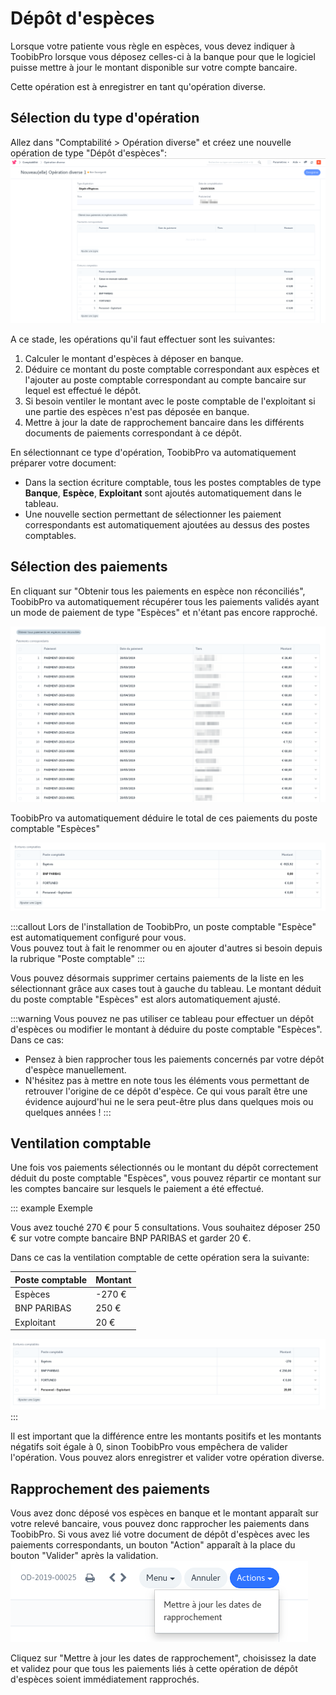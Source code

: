 # Dépôt d'espèces

Lorsque votre patiente vous règle en espèces, vous devez indiquer à ToobibPro lorsque vous déposez celles-ci à la banque pour que le logiciel puisse mettre à jour le montant disponible sur votre compte bancaire.

Cette opération est à enregistrer en tant qu'opération diverse.

## Sélection du type d'opération

Allez dans "Comptabilité > Opération diverse" et créez une nouvelle opération de type "Dépôt d'espèces":
![Opération de dépôt d'espèces](/content/maia/accounting/cash_deposit/cash_deposit_operation.png)

A ce stade, les opérations qu'il faut effectuer sont les suivantes:

1. Calculer le montant d'espèces à déposer en banque.
2. Déduire ce montant du poste comptable correspondant aux espèces et l'ajouter au poste comptable correspondant au compte bancaire sur lequel est effectué le dépôt.
3. Si besoin ventiler le montant avec le poste comptable de l'exploitant si une partie des espèces n'est pas déposée en banque.
4. Mettre à jour la date de rapprochement bancaire dans les différents documents de paiements correspondant à ce dépôt.


En sélectionnant ce type d'opération, ToobibPro va automatiquement préparer votre document:

- Dans la section écriture comptable, tous les postes comptables de type __Banque__, __Espèce__, __Exploitant__ sont ajoutés automatiquement dans le tableau.
- Une nouvelle section permettant de sélectionner les paiement correspondants est automatiquement ajoutées au dessus des postes comptables.


## Sélection des paiements

En cliquant sur "Obtenir tous les paiements en espèce non réconciliés", ToobibPro va automatiquement récupérer tous les paiements validés ayant un mode de paiement de type "Espèces" et n'étant pas encore rapproché.

![Paiements en espèces](/content/maia/accounting/cash_deposit/cash_payments.png)

ToobibPro va automatiquement déduire le total de ces paiements du poste comptable "Espèces"

![Paiements en espèces](/content/maia/accounting/cash_deposit/amount_calculation.png)

:::callout
Lors de l'installation de ToobibPro, un poste comptable "Espèce" est automatiquement configuré pour vous.  
Vous pouvez tout à fait le renommer ou en ajouter d'autres si besoin depuis la rubrique "Poste comptable"
:::

Vous pouvez désormais supprimer certains paiements de la liste en les sélectionnant grâce aux cases tout à gauche du tableau.
Le montant déduit du poste comptable "Espèces" est alors automatiquement ajusté.

:::warning
Vous pouvez ne pas utiliser ce tableau pour effectuer un dépôt d'espèces ou modifier le montant à déduire du poste comptable "Espèces".
Dans ce cas:
- Pensez à bien rapprocher tous les paiements concernés par votre dépôt d'espèce manuellement.
- N'hésitez pas à mettre en note tous les éléments vous permettant de retrouver l'origine de ce dépôt d'espèce. Ce qui vous paraît être une évidence aujourd'hui ne le sera peut-être plus dans quelques mois ou quelques années !
:::

## Ventilation comptable

Une fois vos paiements sélectionnés ou le montant du dépôt correctement déduit du poste comptable "Espèces", vous pouvez répartir ce montant sur les comptes bancaire sur lesquels le paiement a été effectué.

::: example Exemple

Vous avez touché 270 € pour 5 consultations.
Vous souhaitez déposer 250 € sur votre compte bancaire BNP PARIBAS et garder 20 €.

Dans ce cas la ventilation comptable de cette opération sera la suivante:

|Poste comptable|Montant|
|---------------|-------|
|Espèces        |-270 € |
|BNP PARIBAS    |250 €  |
|Exploitant     |20  €  |

![Ventilation comptable](/content/maia/accounting/cash_deposit/cash_deposit_accounting_split.png)
:::

Il est important que la différence entre les montants positifs et les montants négatifs soit égale à 0, sinon ToobibPro vous empêchera de valider l'opération.
Vous pouvez alors enregistrer et valider votre opération diverse.

## Rapprochement des paiements

Vous avez donc déposé vos espèces en banque et le montant apparaît sur votre relevé bancaire, vous pouvez donc rapprocher les paiements dans ToobibPro.
Si vous avez lié votre document de dépôt d'espèces avec les paiements correspondants, un bouton "Action" apparaît à la place du bouton "Valider" après la validation.
![Rapprochement bancaire](/content/maia/accounting/cash_deposit/cash_deposit_action.png)

Cliquez sur "Mettre à jour les dates de rapprochement", choisissez la date et validez pour que tous les paiements liés à cette opération de dépôt d'espèces soient immédiatement rapprochés.

